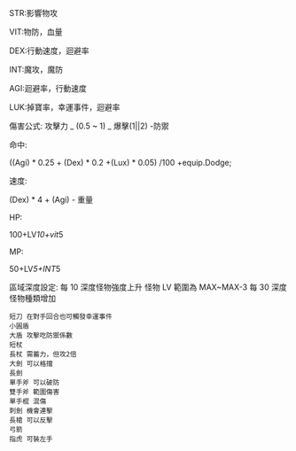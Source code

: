 STR:影響物攻

VIT:物防，血量

DEX:行動速度，迴避率

INT:魔攻，魔防

AGI:迴避率，行動速度

LUK:掉寶率，幸運事件，迴避率

傷害公式:
攻擊力 _ (0.5 ~ 1) _ 爆擊(1||2) -防禦

命中:

((Agi) * 0.25 + (Dex) * 0.2 +(Lux) * 0.05) /100 +equip.Dodge;

速度:

(Dex) * 4 + (Agi) - 重量

HP:

100+LV*10+vit*5

MP:

50+LV*5+INT*5

區域深度設定:
每 10 深度怪物強度上升
怪物 LV 範圍為 MAX~MAX-3
每 30 深度怪物種類增加

    短刀 在對手回合也可觸發幸運事件
    小圓盾
    大盾 攻擊吃防禦係數
    短杖
    長杖 需蓄力，但攻2倍
    大劍 可以格擋
    長劍
    單手斧 可以破防
    雙手斧 範圍傷害
    單手棍 混傷
    刺劍 機會連擊
    長槍 可以反擊
    弓箭
    指虎 可裝左手
